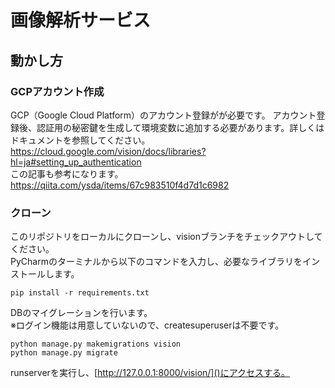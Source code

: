 # 画像解析サービス
## 動かし方
### GCPアカウント作成
GCP（Google Cloud Platform）のアカウント登録がが必要です。
アカウント登録後、認証用の秘密鍵を生成して環境変数に追加する必要があります。詳しくはドキュメントを参照してください。  
https://cloud.google.com/vision/docs/libraries?hl=ja#setting_up_authentication  
この記事も参考になります。  
https://qiita.com/ysda/items/67c983510f4d7d1c6982

### クローン
このリポジトリをローカルにクローンし、visionブランチをチェックアウトしてください。  
PyCharmのターミナルから以下のコマンドを入力し、必要なライブラリをインストールします。

```
pip install -r requirements.txt
```

DBのマイグレーションを行います。  
※ログイン機能は用意していないので、createsuperuserは不要です。

```
python manage.py makemigrations vision
python manage.py migrate
```

runserverを実行し、[http://127.0.0.1:8000/vision/]()にアクセスする。